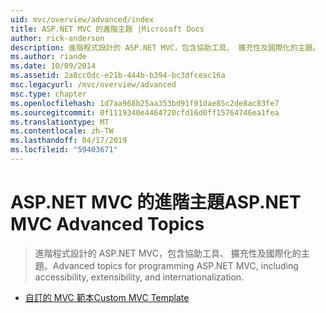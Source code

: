 ```yaml
---
uid: mvc/overview/advanced/index
title: ASP.NET MVC 的進階主題 |Microsoft Docs
author: rick-anderson
description: 進階程式設計的 ASP.NET MVC，包含協助工具、 擴充性及國際化的主題。
ms.author: riande
ms.date: 10/09/2014
ms.assetid: 2a8cc0dc-e21b-444b-b394-bc3dfceac16a
msc.legacyurl: /mvc/overview/advanced
msc.type: chapter
ms.openlocfilehash: 1d7aa968b25aa353bd91f01dae85c2de8ac83fe7
ms.sourcegitcommit: 0f1119340e4464720cfd16d0ff15764746ea1fea
ms.translationtype: MT
ms.contentlocale: zh-TW
ms.lasthandoff: 04/17/2019
ms.locfileid: "59403671"
---
```

# <a name="aspnet-mvc-advanced-topics"></a><span data-ttu-id="21d20-103">ASP.NET MVC 的進階主題</span><span class="sxs-lookup"><span data-stu-id="21d20-103">ASP.NET MVC Advanced Topics</span></span>

> <span data-ttu-id="21d20-104">進階程式設計的 ASP.NET MVC，包含協助工具、 擴充性及國際化的主題。</span><span class="sxs-lookup"><span data-stu-id="21d20-104">Advanced topics for programming ASP.NET MVC, including accessibility, extensibility, and internationalization.</span></span>


- [<span data-ttu-id="21d20-105">自訂的 MVC 範本</span><span class="sxs-lookup"><span data-stu-id="21d20-105">Custom MVC Template</span></span>](custom-mvc-templates.md)
